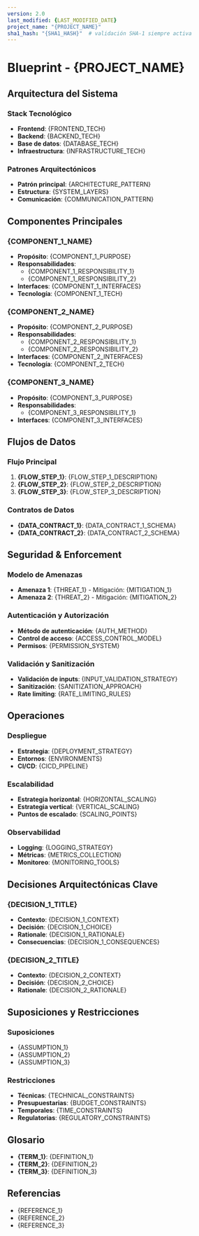 ```yaml
---
version: 2.0
last_modified: {LAST_MODIFIED_DATE}
project_name: "{PROJECT_NAME}"
sha1_hash: "{SHA1_HASH}"  # validación SHA-1 siempre activa
---
```


# Blueprint - {PROJECT_NAME}

## Arquitectura del Sistema

### Stack Tecnológico
- **Frontend**: {FRONTEND_TECH}
- **Backend**: {BACKEND_TECH}
- **Base de datos**: {DATABASE_TECH}
- **Infraestructura**: {INFRASTRUCTURE_TECH}

### Patrones Arquitectónicos
- **Patrón principal**: {ARCHITECTURE_PATTERN}
- **Estructura**: {SYSTEM_LAYERS}
- **Comunicación**: {COMMUNICATION_PATTERN}

## Componentes Principales

### {COMPONENT_1_NAME}
- **Propósito**: {COMPONENT_1_PURPOSE}
- **Responsabilidades**: 
  - {COMPONENT_1_RESPONSIBILITY_1}
  - {COMPONENT_1_RESPONSIBILITY_2}
- **Interfaces**: {COMPONENT_1_INTERFACES}
- **Tecnología**: {COMPONENT_1_TECH}

### {COMPONENT_2_NAME}
- **Propósito**: {COMPONENT_2_PURPOSE}
- **Responsabilidades**:
  - {COMPONENT_2_RESPONSIBILITY_1}
  - {COMPONENT_2_RESPONSIBILITY_2}
- **Interfaces**: {COMPONENT_2_INTERFACES}
- **Tecnología**: {COMPONENT_2_TECH}

### {COMPONENT_3_NAME}
- **Propósito**: {COMPONENT_3_PURPOSE}
- **Responsabilidades**:
  - {COMPONENT_3_RESPONSIBILITY_1}
- **Interfaces**: {COMPONENT_3_INTERFACES}

## Flujos de Datos

### Flujo Principal
1. **{FLOW_STEP_1}**: {FLOW_STEP_1_DESCRIPTION}
2. **{FLOW_STEP_2}**: {FLOW_STEP_2_DESCRIPTION}
3. **{FLOW_STEP_3}**: {FLOW_STEP_3_DESCRIPTION}

### Contratos de Datos
- **{DATA_CONTRACT_1}**: {DATA_CONTRACT_1_SCHEMA}
- **{DATA_CONTRACT_2}**: {DATA_CONTRACT_2_SCHEMA}

## Seguridad & Enforcement

### Modelo de Amenazas
- **Amenaza 1**: {THREAT_1} - Mitigación: {MITIGATION_1}
- **Amenaza 2**: {THREAT_2} - Mitigación: {MITIGATION_2}

### Autenticación y Autorización
- **Método de autenticación**: {AUTH_METHOD}
- **Control de acceso**: {ACCESS_CONTROL_MODEL}
- **Permisos**: {PERMISSION_SYSTEM}

### Validación y Sanitización
- **Validación de inputs**: {INPUT_VALIDATION_STRATEGY}
- **Sanitización**: {SANITIZATION_APPROACH}
- **Rate limiting**: {RATE_LIMITING_RULES}

## Operaciones

### Despliegue
- **Estrategia**: {DEPLOYMENT_STRATEGY}
- **Entornos**: {ENVIRONMENTS}
- **CI/CD**: {CICD_PIPELINE}

### Escalabilidad
- **Estrategia horizontal**: {HORIZONTAL_SCALING}
- **Estrategia vertical**: {VERTICAL_SCALING}
- **Puntos de escalado**: {SCALING_POINTS}

### Observabilidad
- **Logging**: {LOGGING_STRATEGY}
- **Métricas**: {METRICS_COLLECTION}
- **Monitoreo**: {MONITORING_TOOLS}

## Decisiones Arquitectónicas Clave

### {DECISION_1_TITLE}
- **Contexto**: {DECISION_1_CONTEXT}
- **Decisión**: {DECISION_1_CHOICE}
- **Rationale**: {DECISION_1_RATIONALE}
- **Consecuencias**: {DECISION_1_CONSEQUENCES}

### {DECISION_2_TITLE}
- **Contexto**: {DECISION_2_CONTEXT}
- **Decisión**: {DECISION_2_CHOICE}
- **Rationale**: {DECISION_2_RATIONALE}

## Suposiciones y Restricciones

### Suposiciones
- {ASSUMPTION_1}
- {ASSUMPTION_2}
- {ASSUMPTION_3}

### Restricciones
- **Técnicas**: {TECHNICAL_CONSTRAINTS}
- **Presupuestarias**: {BUDGET_CONSTRAINTS}
- **Temporales**: {TIME_CONSTRAINTS}
- **Regulatorias**: {REGULATORY_CONSTRAINTS}

## Glosario

- **{TERM_1}**: {DEFINITION_1}
- **{TERM_2}**: {DEFINITION_2}
- **{TERM_3}**: {DEFINITION_3}

## Referencias

- {REFERENCE_1}
- {REFERENCE_2}
- {REFERENCE_3}